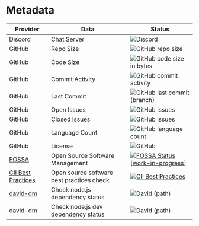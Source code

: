 # Metadata

| Provider                                                                                         | Data                                      | Status                                                                                                                                                                                                                                                                                                                                                                                |
| ------------------------------------------------------------------------------------------------ | ----------------------------------------- | ------------------------------------------------------------------------------------------------------------------------------------------------------------------------------------------------------------------------------------------------------------------------------------------------------------------------------------------------------------------------------------- |
| Discord                                                                                          | Chat Server                               | ![Discord](https://img.shields.io/discord/611637065913729036)                                                                                                                                                                                                                                                                                                                         |
| GitHub                                                                                           | Repo Size                                 | ![GitHub repo size](https://img.shields.io/github/repo-size/manastalukdar/learning-computer-science)                                                                                                                                                                                                                                                                                  |
| GitHub                                                                                           | Code Size                                 | ![GitHub code size in bytes](https://img.shields.io/github/languages/code-size/manastalukdar/learning-computer-science)                                                                                                                                                                                                                                                               |
| GitHub                                                                                           | Commit Activity                           | ![GitHub commit activity](https://img.shields.io/github/commit-activity/m/manastalukdar/learning-computer-science)                                                                                                                                                                                                                                                                    |
| GitHub                                                                                           | Last Commit                               | ![GitHub last commit (branch)](https://img.shields.io/github/last-commit/manastalukdar/learning-computer-science/master)                                                                                                                                                                                                                                                              |
| GitHub                                                                                           | Open Issues                               | ![GitHub issues](https://img.shields.io/github/issues-raw/manastalukdar/learning-computer-science)                                                                                                                                                                                                                                                                                    |
| GitHub                                                                                           | Closed Issues                             | ![GitHub issues](https://img.shields.io/github/issues-closed/manastalukdar/learning-computer-science)                                                                                                                                                                                                                                                                                 |
| GitHub                                                                                           | Language Count                            | ![GitHub language count](https://img.shields.io/github/languages/count/manastalukdar/learning-computer-science)                                                                                                                                                                                                                                                                       |
| GitHub                                                                                           | License                                   | ![GitHub](https://img.shields.io/github/license/manastalukdar/learning-computer-science)                                                                                                                                                                                                                                                                                              |
| [FOSSA](https://fossa.com/)                                                                      | Open Source Software Management           | [![FOSSA Status](https://app.fossa.com/api/projects/custom%2B10734%2Fgit%40github.com%3Amanastalukdar%2Flearning-computer-science.git.svg?type=shield)](https://app.fossa.com/projects/custom%2B10734%2Fgit%40github.com%3Amanastalukdar%2Flearning-computer-science.git?ref=badge_shield) [[work-in-progress](https://github.com/manastalukdar/learning-computer-science/issues/53)] |
| [CII Best Practices](https://bestpractices.coreinfrastructure.org/en)                            | Open source software best practices check | [![CII Best Practices](https://bestpractices.coreinfrastructure.org/projects/1761/badge)](https://bestpractices.coreinfrastructure.org/projects/1761)                                                                                                                                                                                                                                 |
| [david-dm](https://david-dm.org/manastalukdar/learning-computer-science?path=website-react-next) | Check node.js dependency status           | ![David (path)](https://img.shields.io/david/manastalukdar/learning-computer-science?path=website-react-next)                                                                                                                                                                                                                                                                         |
| david-dm                                                                                         | Check node.js dev dependency status       | ![David (path)](https://img.shields.io/david/manastalukdar/learning-computer-science?path=website-react-next&type=dev)                                                                                                                                                                                                                                                                |
